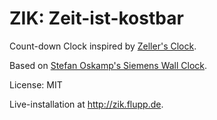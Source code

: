 ZIK: Zeit-ist-kostbar
=====================

Count-down Clock inspired by [Zeller's Clock](http://www.st.cs.uni-saarland.de/zeller/ZellersClock/).

Based on [Stefan Oskamp's Siemens Wall Clock](http://oskamp.dyndns.org/SiemensClock/SVG/).

License: MIT

Live-installation at http://zik.flupp.de.
